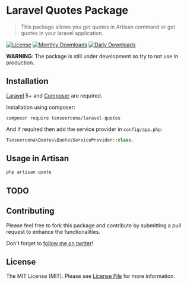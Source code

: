 # Laravel Quotes Package

>This package allows you get quotes in Artisan command or get quotes in your laravel application.

[![License](https://poser.pugx.org/tanseercena/laravel-quotes/license)](https://packagist.org/packages/tanseercena/laravel-quotes)
[![Monthly Downloads](https://poser.pugx.org/tanseercena/laravel-quotes/d/monthly)](https://packagist.org/packages/tanseercena/laravel-quotes)
[![Daily Downloads](https://poser.pugx.org/tanseercena/laravel-quotes/d/daily)](https://packagist.org/packages/tanseercena/laravel-quotes)

**WARNING**: The package is still under development so try to not use in production.

## Installation
[Laravel](https://laravel.com/) 5+ and [Composer](https://getcomposer.org) are required.

Installation using composer:

```
composer require tanseercena/laravel-quotes
```
And if required then add the service provider in `config/app.php`:

```php
Tanseercena\Quotes\QuotesServiceProvider::class,
```

## Usage in Artisan
```bash
php artisan quote
```

## TODO


## Contributing

Please feel free to fork this package and contribute by submitting a pull request to enhance the functionalities.

Don't forget to [follow me on twitter](https://twitter.com/tanseercena)!

## License

The MIT License (MIT). Please see [License File](LICENSE.md) for more information.
